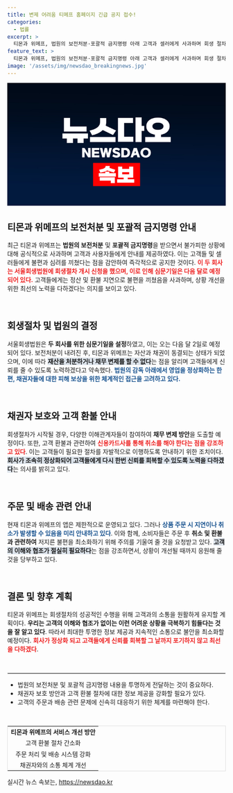```yaml
---
title: 변제 어려움 티메프 홈페이지 긴급 공지 접수!
categories:
  - 법률
excerpt: >
  티몬과 위메프, 법원의 보전처분·포괄적 금지명령 아래 고객과 셀러에게 사과하며 회생 절차에 들어간다. 영업 정상화와 채권자 피해 보상을 위해 최선을 다하겠다고 전했다.
feature_text: >
  티몬과 위메프, 법원의 보전처분·포괄적 금지명령 아래 고객과 셀러에게 사과하며 회생 절차에 들어간다. 영업 정상화와 채권자 피해 보상을 위해 최선을 다하겠다고 전했다.
image: '/assets/img/newsdao_breakingnews.jpg'
---
```


<p><img src="/assets/img/newsdao_breakingnews.jpg" alt="bookingtag 속보" /></p>

<h2 data-ke-size="size26">티몬과 위메프의 보전처분 및 포괄적 금지명령 안내</h2>

<p data-ke-size="size16">최근 티몬과 위메프는 <b>법원의 보전처분</b> 및 <b>포괄적 금지명령</b>을 받으면서 불가피한 상황에 대해 공식적으로 사과하며 고객과 사용자들에게 안내를 제공하였다. 이는 고객들 및 셀러들에게 불편과 심려를 끼쳤다는 점을 감안하여 즉각적으로 공지한 것이다. <b><span style="color: #ee2323;">이 두 회사는 서울회생법원에 회생절차 개시 신청을 했으며, 이로 인해 심문기일은 다음 달로 예정되어 있다.</span></b> 고객들에게는 정산 및 환불 지연으로 불편을 끼쳤음을 사과하며, 상황 개선을 위한 최선의 노력을 다하겠다는 의지를 보이고 있다.</p>

<p data-ke-size="size16">&nbsp;</p>

<h2 data-ke-size="size26">회생절차 및 법원의 결정</h2>

<p data-ke-size="size16">서울회생법원은 <b>두 회사를 위한 심문기일을 설정</b>하였고, 이는 오는 다음 달 2일로 예정되어 있다. 보전처분이 내려진 후, 티몬과 위메프는 자산과 채권이 동결되는 상태가 되었으며, 이에 따라 <b><span style="background-color: #21538527;">재산을 처분하거나 채무 변제를 할 수 없다</span></b>는 점을 알리며 고객들에게 신뢰를 줄 수 있도록 노력하겠다고 약속했다. <b><span style="color: #1a5490;">법원의 감독 아래에서 영업을 정상화하는 한편, 채권자들에 대한 피해 보상을 위한 체계적인 접근을 고려하고 있다.</span></b></p>

<p data-ke-size="size16">&nbsp;</p>

<h2 data-ke-size="size26">채권자 보호와 고객 환불 안내</h2>

<p data-ke-size="size16">회생절차가 시작될 경우, 다양한 이해관계자들이 참여하여 <b>채무 변제 방안</b>을 도출할 예정이다. 또한, 고객 환불과 관련하여 <b><span style="color: #ee2323;">신용카드사를 통해 취소를 해야 한다는 점을 강조하고 있다</span></b>. 이는 고객들이 필요한 절차를 자발적으로 이행하도록 안내하기 위한 조치이다. <b><span style="background-color: #21538527;">회사가 조속히 정상화되어 고객들에게 다시 한번 신뢰를 회복할 수 있도록 노력을 다하겠다</span></b>는 의사를 밝히고 있다.</p>

<p data-ke-size="size16">&nbsp;</p>

<h2 data-ke-size="size26">주문 및 배송 관련 안내</h2>

<p data-ke-size="size16">현재 티몬과 위메프의 앱은 제한적으로 운영되고 있다. 그러나 <b><span style="color: #1a5490;">상품 주문 시 지연이나 취소가 발생할 수 있음을 미리 안내하고 있다</span></b>. 이와 함께, 소비자들은 주문 후 <b>취소 및 환불과 관련하여</b> 저지른 불편을 최소화하기 위해 주의를 기울여 줄 것을 요청받고 있다. <b><span style="background-color: #21538527;">고객의 이해와 협조가 절실히 필요하다</span></b>는 점을 강조하면서, 상황이 개선될 때까지 응원해 줄 것을 당부하고 있다.</p>

<p data-ke-size="size16">&nbsp;</p>

<h2 data-ke-size="size26">결론 및 향후 계획</h2>

<p data-ke-size="size16">티몬과 위메프는 회생절차의 성공적인 수행을 위해 고객과의 소통을 원활하게 유지할 계획이다. <b>우리는 고객의 이해와 협조가 없이는 이런 어려운 상황을 극복하기 힘들다는 것을 잘 알고 있다</b>. 따라서 최대한 투명한 정보 제공과 지속적인 소통으로 불안을 최소화할 예정이다. <b><span style="color: #ee2323;">회사가 정상화 되고 고객들에게 신뢰를 회복할 그 날까지 포기하지 않고 최선을 다하겠다</span></b>.</p>

<p data-ke-size="size16">&nbsp;</p>

<hr style="border: 1px solid #ddd;">

<ul>
    <li>법원의 보전처분 및 포괄적 금지명령 내용을 투명하게 전달하는 것이 중요하다.</li>
    <li>채권자 보호 방안과 고객 환불 절차에 대한 정보 제공을 강화할 필요가 있다.</li>
    <li>고객의 주문과 배송 관련 문제에 신속히 대응하기 위한 체계를 마련해야 한다.</li>
</ul>

<p data-ke-size="size16">&nbsp;</p>

<table style="width: 100%; border: 1px solid #ddd; border-collapse: collapse;">
    <tr>
        <td style="text-align: center; height: 17px;"><b>티몬과 위메프의 서비스 개선 방안</b></td>
    </tr>
    <tr>
        <td style="text-align: center; height: 17px;">고객 환불 절차 간소화</td>
    </tr>
    <tr>
        <td style="text-align: center; height: 17px;">주문 처리 및 배송 시스템 강화</td>
    </tr>
    <tr>
        <td style="text-align: center; height: 17px;">채권자와의 소통 체계 개선</td>
    </tr>
</table>
실시간 뉴스 속보는, <a href="https://newsdao.kr" rel="dofollow">https://newsdao.kr</a>


